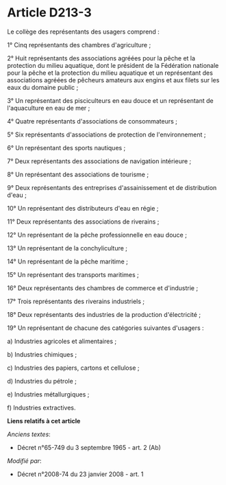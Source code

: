 # Article D213-3

Le collège des représentants des usagers comprend :

1° Cinq représentants des chambres d'agriculture ;

2° Huit représentants des associations agréées pour la pêche et la protection du milieu aquatique, dont le président de la
Fédération nationale pour la pêche et la protection du milieu aquatique et un représentant des associations agréées de
pêcheurs amateurs aux engins et aux filets sur les eaux du domaine public ;

3° Un représentant des pisciculteurs en eau douce et un représentant de l'aquaculture en eau de mer ;

4° Quatre représentants d'associations de consommateurs ;

5° Six représentants d'associations de protection de l'environnement ;

6° Un représentant des sports nautiques ;

7° Deux représentants des associations de navigation intérieure ;

8° Un représentant des associations de tourisme ;

9° Deux représentants des entreprises d'assainissement et de distribution d'eau ;

10° Un représentant des distributeurs d'eau en régie ;

11° Deux représentants des associations de riverains ;

12° Un représentant de la pêche professionnelle en eau douce ;

13° Un représentant de la conchyliculture ;

14° Un représentant de la pêche maritime ;

15° Un représentant des transports maritimes ;

16° Deux représentants des chambres de commerce et d'industrie ;

17° Trois représentants des riverains industriels ;

18° Deux représentants des industries de la production d'électricité ;

19° Un représentant de chacune des catégories suivantes d'usagers :

a) Industries agricoles et alimentaires ;

b) Industries chimiques ;

c) Industries des papiers, cartons et cellulose ;

d) Industries du pétrole ;

e) Industries métallurgiques ;

f) Industries extractives.

**Liens relatifs à cet article**

_Anciens textes_:

  - Décret n°65-749 du 3 septembre 1965 - art. 2 (Ab)

_Modifié par_:

  - Décret n°2008-74 du 23 janvier 2008 - art. 1
